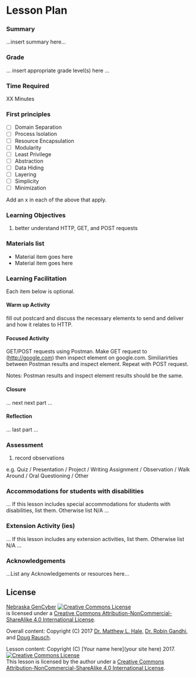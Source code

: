 # Lesson Plan <lesson name>

### Summary
...insert summary here...

### Grade
... insert appropriate grade level(s) here ...

### Time Required
XX Minutes

### First principles
- [ ] Domain Separation
- [ ] Process Isolation
- [ ] Resource Encapsulation
- [ ] Modularity
- [ ] Least Privilege
- [ ] Abstraction
- [ ] Data Hiding
- [ ] Layering
- [ ] Simplicity
- [ ] Minimization

Add an x in each of the above that apply.

### Learning Objectives

1. better understand HTTP, GET, and POST requests

### Materials list

* Material item goes here
* Material item goes here

### Learning Facilitation

Each item below is optional.

#### Warm up Activity
fill out postcard and discuss the necessary elements to send and deliver and how it relates to HTTP.

#### Focused Activity
GET/POST requests using Postman. Make GET request to (http://google.com) then inspect element on google.com. Similiarirties between Postman results and inspect element. 
Repeat with POST request.

Notes: Postman results and inspect element results should be the same.
#### Closure
... next next part ...

#### Reflection
... last part ...

### Assessment

1. record observations

e.g. Quiz / Presentation / Project / Writing Assignment / Observation / Walk Around / Oral Questioning / Other

### Accommodations for students with disabilities

... If this lesson includes special accommodations for students with disabilities, list them. Otherwise list N/A  ...

### Extension Activity (ies)

... If this lesson includes any extension activities, list them. Otherwise list N/A  ...

### Acknowledgements
...List any Acknowledgements or resources here...

## License
[Nebraska GenCyber](https://github.com/MLHale/nebraska-gencyber) <a rel="license" href="http://creativecommons.org/licenses/by-nc-sa/4.0/"><img alt="Creative Commons License" style="border-width:0" src="https://i.creativecommons.org/l/by-nc-sa/4.0/88x31.png" /></a><br /> is licensed under a <a rel="license" href="http://creativecommons.org/licenses/by-nc-sa/4.0/">Creative Commons Attribution-NonCommercial-ShareAlike 4.0 International License</a>.

Overall content: Copyright (C) 2017  [Dr. Matthew L. Hale](http://faculty.ist.unomaha.edu/mhale/), [Dr. Robin Gandhi](http://faculty.ist.unomaha.edu/rgandhi/), and [Doug Rausch](http://www.bellevue.edu/about/leadership/faculty/rausch-douglas).

Lesson content: Copyright (C) [Your name here](your site here) 2017.  
<a rel="license" href="http://creativecommons.org/licenses/by-nc-sa/4.0/"><img alt="Creative Commons License" style="border-width:0" src="https://i.creativecommons.org/l/by-nc-sa/4.0/88x31.png" /></a><br /><span xmlns:dct="http://purl.org/dc/terms/" property="dct:title">This lesson</span> is licensed by the author under a <a rel="license" href="http://creativecommons.org/licenses/by-nc-sa/4.0/">Creative Commons Attribution-NonCommercial-ShareAlike 4.0 International License</a>.
